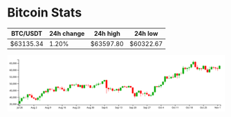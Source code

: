 # Bitcoin Stats

BTC/USDT|24h change|24h high|24h low|
|---|---|---|---|
|$63135.34|1.20%|$63597.80|$60322.67|

<img src="./chart.svg">
